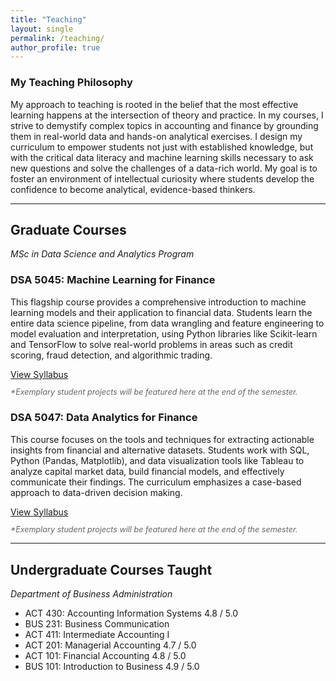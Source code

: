 ```yaml
---
title: "Teaching"
layout: single
permalink: /teaching/
author_profile: true
---
```


### My Teaching Philosophy

My approach to teaching is rooted in the belief that the most effective learning happens at the intersection of theory and practice. In my courses, I strive to demystify complex topics in accounting and finance by grounding them in real-world data and hands-on analytical exercises. I design my curriculum to empower students not just with established knowledge, but with the critical data literacy and machine learning skills necessary to ask new questions and solve the challenges of a data-rich world. My goal is to foster an environment of intellectual curiosity where students develop the confidence to become analytical, evidence-based thinkers.

---

## Graduate Courses
*MSc in Data Science and Analytics Program*

<div class="course-card">
  <h3>DSA 5045: Machine Learning for Finance</h3>
  <p>This flagship course provides a comprehensive introduction to machine learning models and their application to financial data. Students learn the entire data science pipeline, from data wrangling and feature engineering to model evaluation and interpretation, using Python libraries like Scikit-learn and TensorFlow to solve real-world problems in areas such as credit scoring, fraud detection, and algorithmic trading.</p>
  <a href="/files/syllabi/DSA5045.pdf" class="btn btn--info" target="_blank" rel="noopener noreferrer">View Syllabus</a>
  <p style="font-size: 0.9em; color: #666; margin-top: 1em;"><em>*Exemplary student projects will be featured here at the end of the semester.</em></p>
</div>

<div class="course-card">
  <h3>DSA 5047: Data Analytics for Finance</h3>
  <p>This course focuses on the tools and techniques for extracting actionable insights from financial and alternative datasets. Students work with SQL, Python (Pandas, Matplotlib), and data visualization tools like Tableau to analyze capital market data, build financial models, and effectively communicate their findings. The curriculum emphasizes a case-based approach to data-driven decision making.</p>
  <a href="/files/syllabi/DSA5047.pdf" class="btn btn--info" target="_blank" rel="noopener noreferrer">View Syllabus</a>
  <p style="font-size: 0.9em; color: #666; margin-top: 1em;"><em>*Exemplary student projects will be featured here at the end of the semester.</em></p>
</div>

---

## Undergraduate Courses Taught
*Department of Business Administration*

<ul class="course-list">
  <li>ACT 430: Accounting Information Systems <span class="rating-badge">4.8 / 5.0</span></li>
  <li>BUS 231: Business Communication</li>
  <li>ACT 411: Intermediate Accounting I</li>
  <li>ACT 201: Managerial Accounting <span class="rating-badge">4.7 / 5.0</span></li>
  <li>ACT 101: Financial Accounting <span class="rating-badge">4.8 / 5.0</span></li>
  <li>BUS 101: Introduction to Business <span class="rating-badge">4.9 / 5.0</span></li>
</ul>